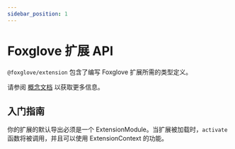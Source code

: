 ```yaml
---
sidebar_position: 1
---
```


# Foxglove 扩展 API

`@foxglove/extension` 包含了编写 Foxglove 扩展所需的类型定义。

请参阅 [概念文档](https://docs.foxglove.dev/docs/visualization/extensions/introduction) 以获取更多信息。

## 入门指南

你的扩展的默认导出必须是一个 ExtensionModule。当扩展被加载时，`activate` 函数将被调用，并且可以使用 ExtensionContext 的功能。
